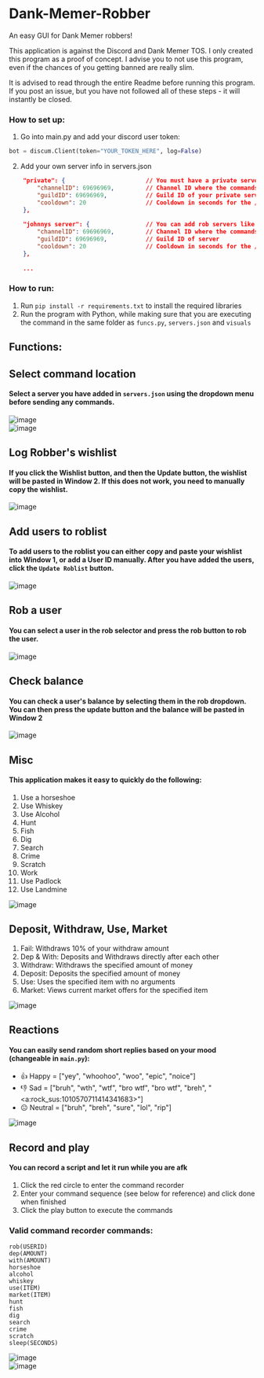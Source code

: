 # Dank-Memer-Robber
An easy GUI for Dank Memer robbers!

This application is against the Discord and Dank Memer TOS. I only created this program as a proof of concept. I advise you to not use this program, even if the chances of you getting banned are really slim.

It is advised to read through the entire Readme before running this program. If you post an issue, but you have not followed all of these steps - it will instantly be closed.

### How to set up:

1. Go into main.py and add your discord user token:
```py
bot = discum.Client(token="YOUR_TOKEN_HERE", log=False)
```
2. Add your own server info in servers.json
```json
    "private": {                       // You must have a private server. This is where balance checks and non interactive commands get executed
        "channelID": 69696969,         // Channel ID where the commands will be sent
        "guildID": 69696969,           // Guild ID of your private server
        "cooldown": 20                 // Cooldown in seconds for the /rob command
    },
    
    "johnnys server": {                // You can add rob servers like this and name them anything you want
        "channelID": 69696969,         // Channel ID where the commands will be sent
        "guildID": 69696969,           // Guild ID of server 
        "cooldown": 20                 // Cooldown in seconds for the /rob command
    },
    
    ...
```

### How to run:

1. Run `pip install -r requirements.txt` to install the required libraries
2. Run the program with Python, while making sure that you are executing the command in the same folder as `funcs.py`, `servers.json` and `visuals`

## Functions:


## Select command location
#### Select a server you have added in `servers.json` using the dropdown menu before sending any commands. <br>

![image](https://user-images.githubusercontent.com/48888771/224495194-3cebb24d-da98-42ae-964b-cddeb0164cac.png)<br>
![image](https://user-images.githubusercontent.com/48888771/224492962-c37fca33-9898-4e9d-b7e8-4099c0ca6b1c.png)


## Log Robber's wishlist
#### If you click the Wishlist button, and then the Update button, the wishlist will be pasted in Window 2. If this does not work, you need to manually copy the wishlist.  <br>

![image](https://user-images.githubusercontent.com/48888771/224492562-8e2628cd-9f99-421d-9d90-5f6bac464df5.png)

## Add users to roblist
#### To add users to the roblist you can either copy and paste your wishlist into Window 1, or add a User ID manually. After you have added the users, click the `Update Roblist` button.<br>

![image](https://user-images.githubusercontent.com/48888771/224492898-18f99142-977e-40a8-9ec3-40b145731a71.png)


## Rob a user
#### You can select a user in the rob selector and press the rob button to rob the user.

![image](https://user-images.githubusercontent.com/48888771/224495120-d933f02e-2af3-4e5b-8b7f-482343b3dbd9.png)



## Check balance
#### You can check a user's balance by selecting them in the rob dropdown. You can then press the update button and the balance will be pasted in Window 2<br>

![image](https://user-images.githubusercontent.com/48888771/224494964-d4eee448-bbd6-48a1-82d3-9c12bc0a4ce2.png)


## Misc
#### This application makes it easy to quickly do the following:
1. Use a horseshoe
2. Use Whiskey
3. Use Alcohol
4. Hunt
5. Fish
6. Dig
7. Search
8. Crime
9. Scratch
10. Work
11. Use Padlock
12. Use Landmine

![image](https://user-images.githubusercontent.com/48888771/224493189-efb86fa6-9356-4bdf-af1b-18f1a61a41dd.png)


## Deposit, Withdraw, Use, Market
1. Fail: Withdraws 10% of your withdraw amount
2. Dep & With: Deposits and Withdraws directly after each other
3. Withdraw: Withdraws the specified amount of money
4. Deposit: Deposits the specified amount of money
5. Use: Uses the specified item with no arguments
6. Market: Views current market offers for the specified item

![image](https://user-images.githubusercontent.com/48888771/224493849-2b156561-b552-40b1-ad53-4f3b9bd3243b.png)


## Reactions
#### You can easily send random short replies based on your mood (changeable in `main.py`):
- 👍 Happy = ["yey", "whoohoo", "woo", "epic", "noice"]
- 👎 Sad = ["bruh", "wth", "wtf", "bro wtf", "bro wtf", "breh", "<a:rock_sus:1010570711414341683>"]
- 😐 Neutral = ["bruh", "breh", "sure", "lol", "rip"] <br>

![image](https://user-images.githubusercontent.com/48888771/224494160-e635c408-4dea-4d5f-955e-a390cf3cbae3.png)

## Record and play
#### You can record a script and let it run while you are afk
1. Click the red circle to enter the command recorder
2. Enter your command sequence (see below for reference) and click done when finished
3. Click the play button to execute the commands

### Valid command recorder commands:
```
rob(USERID)
dep(AMOUNT)
with(AMOUNT)
horseshoe
alcohol
whiskey
use(ITEM)
market(ITEM)
hunt
fish
dig
search
crime
scratch
sleep(SECONDS)
```


![image](https://user-images.githubusercontent.com/48888771/224494242-2ab4800d-19c8-446c-b857-a4e012096c8e.png)<br>
![image](https://user-images.githubusercontent.com/48888771/224494763-a9b6a0f8-bee0-4ab9-8f2f-0e6d29b28705.png)
